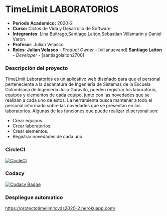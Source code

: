 # TimeLimit LABORATORIOS 
* **Periodo Academico:** 2020-2
* **Curso:** Ciclos de Vida y Desarrollo de Software 
* **Integrantes**: Lina Buitrago,Santiago Laiton,Sebastian Villamarin y Daniel Varon
* **Profesor**: Julian Velasco 
* **Roles**:
  **Julian Velasco** - *Product Owner* - [villanuevand]
  **Santiago Laiton** - *Developer* - [santiagolaiton2700]

### Descripción del proyecto
TimeLimit Laboratorios es un aplicativo web diseñado para que el personal perteneciente a la decanatura de Ingeniería de Sistemas de la Escuela Colombiana de Ingeniería Julio Garavito, pueden registrar los laboratorio, equipos y elementos de cada equipo, junto con las novedades que se realizan a cada uno de estos. La herramienta busca mantener a todo el personal informado sobre las novedades que se presentan en los laboratorios. 
Algunas de las funciones que puede realizar el personal son:
* Crear equipos.
* Crear laboratorios.
* Crear elementos.
* Registrar novedades de cada uno 
### CircleCI
[![CircleCI](https://circleci.com/gh/EquipoTimeLimitCvds/2020-2-PROYCVDS-TimeLimit.svg?style=svg)](https://circleci.com/gh/EquipoTimeLimitCvds/2020-2-PROYCVDS-TimeLimit)

### Codacy
[![Codacy Badge](https://app.codacy.com/project/badge/Grade/d1dc276b7002496887af5332f37e3c7b)](https://www.codacy.com/gh/EquipoTimeLimitCvds/2020-2-PROYCVDS-TimeLimit/dashboard?utm_source=github.com&amp;utm_medium=referral&amp;utm_content=EquipoTimeLimitCvds/2020-2-PROYCVDS-TimeLimit&amp;utm_campaign=Badge_Grade)
### Despliegue automatico
https://protectotimelimitcvds2020-2.herokuapp.com/

